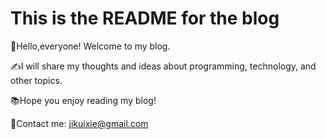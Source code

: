 # This is the README for the blog

👋Hello,everyone! Welcome to my blog.

✍️I will share my thoughts and ideas about programming, technology, and other topics.

📚Hope you enjoy reading my blog!

📧Contact me: jikuixie@gmail.com
